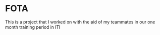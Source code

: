 # FOTA
This is a project that I worked on with the aid of my teammates in our one month training period in ITI

